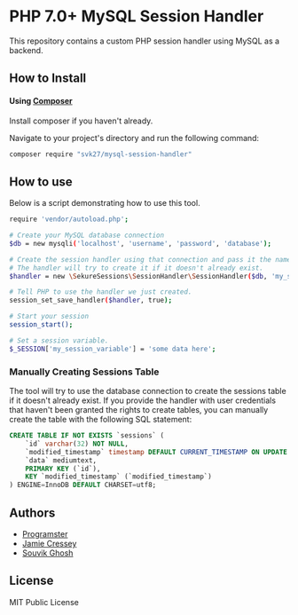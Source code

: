 # PHP 7.0+ MySQL Session Handler

This repository contains a custom PHP session handler using MySQL as a backend. 

## How to Install

#### Using [Composer](http://getcomposer.org/)

Install composer if you haven't already.

Navigate to your project's directory and run the following command:
    
```bash
composer require "svk27/mysql-session-handler"
```

## How to use

Below is a script demonstrating how to use this tool.

```sh
require 'vendor/autoload.php';

# Create your MySQL database connection
$db = new mysqli('localhost', 'username', 'password', 'database');

# Create the session handler using that connection and pass it the name of the table
# The handler will try to create it if it doesn't already exist.
$handler = new \SekureSessions\SessionHandler\SessionHandler($db, 'my_sessions_table');

# Tell PHP to use the handler we just created.
session_set_save_handler($handler, true);

# Start your session
session_start();

# Set a session variable.
$_SESSION['my_session_variable'] = 'some data here';

```

### Manually Creating Sessions Table
The tool will try to use the database connection to create the sessions table if it doesn't already exist. If you provide the handler with user credentials that haven't been granted the rights to create tables, you can manually create the table with the following SQL statement:

```sql
CREATE TABLE IF NOT EXISTS `sessions` (
    `id` varchar(32) NOT NULL,
    `modified_timestamp` timestamp DEFAULT CURRENT_TIMESTAMP ON UPDATE CURRENT_TIMESTAMP,
    `data` mediumtext,
    PRIMARY KEY (`id`),
    KEY `modified_timestamp` (`modified_timestamp`)
) ENGINE=InnoDB DEFAULT CHARSET=utf8;
```

## Authors

* [Programster](https://github.com/Programster)
* [Jamie Cressey](https://github.com/JamieCressey)
* [Souvik Ghosh](https://souvikghosh.com/)

## License

MIT Public License
